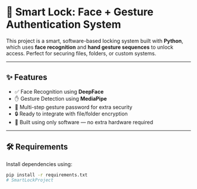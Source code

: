 # 🔐 Smart Lock: Face + Gesture Authentication System

This project is a smart, software-based locking system built with **Python**, which uses **face recognition** and **hand gesture sequences** to unlock access. Perfect for securing files, folders, or custom systems.

---

## ✨ Features

- ✅ Face Recognition using **DeepFace**
- ✋ Gesture Detection using **MediaPipe**
- 🔐 Multi-step gesture password for extra security
- 🔒 Ready to integrate with file/folder encryption
- 🧠 Built using only software — no extra hardware required

---

## 🛠 Requirements

Install dependencies using:

```bash
pip install -r requirements.txt
# SmartLockProject
